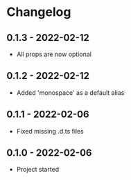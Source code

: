 # Changelog

<!-- Template, # for major version, ## for minor and patch

# 1.0.0 (YYYY-MM-DD)
### Added
*
### Changed
*
### Fixed
*
-->


## 0.1.3 - 2022-02-12
* All props are now optional

## 0.1.2 - 2022-02-12
* Added 'monospace' as a default alias

## 0.1.1 - 2022-02-06
* Fixed missing .d.ts files

## 0.1.0 - 2022-02-06

* Project started
